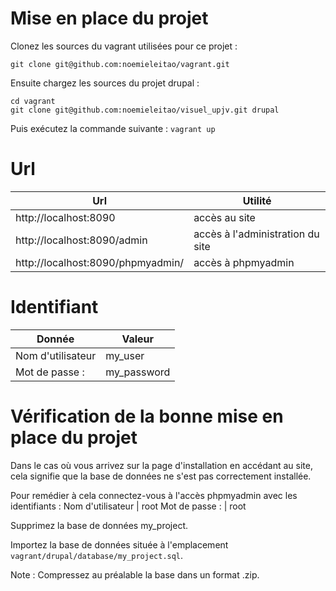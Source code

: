 # Mise en place du projet

Clonez les sources du vagrant utilisées pour ce projet :

`git clone git@github.com:noemieleitao/vagrant.git`

Ensuite chargez les sources du projet drupal :
```
cd vagrant
git clone git@github.com:noemieleitao/visuel_upjv.git drupal
```

Puis exécutez la commande suivante :
`vagrant up`

# Url
Url|Utilité
---|-------
http://localhost:8090 | accès au site 
http://localhost:8090/admin | accès à l'administration du site
http://localhost:8090/phpmyadmin/ | accès à phpmyadmin

# Identifiant
Donnée|Valeur
---|-------
Nom d'utilisateur | my_user
Mot de passe : | my_password

# Vérification de la bonne mise en place du projet

Dans le cas où vous arrivez sur la page d'installation en accédant au site, cela signifie que la base de données ne s'est pas correctement installée.

Pour remédier à cela connectez-vous à l'accès phpmyadmin avec les identifiants :
Nom d'utilisateur | root
Mot de passe : | root

Supprimez la base de données my_project.

Importez la base de données située à l'emplacement `vagrant/drupal/database/my_project.sql`.

Note : Compressez au préalable la base dans un format .zip.
